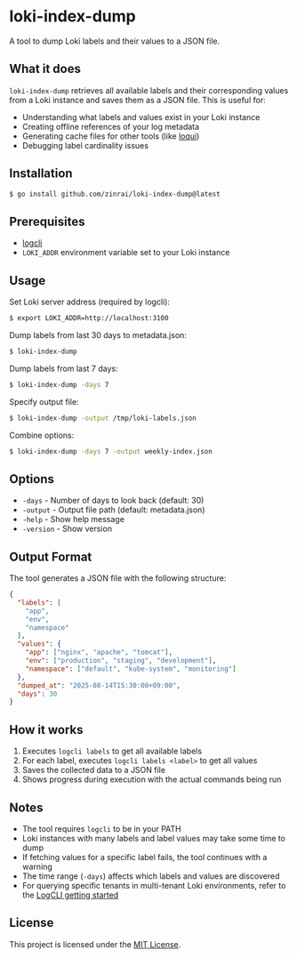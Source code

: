 # loki-index-dump

A tool to dump Loki labels and their values to a JSON file.

## What it does

`loki-index-dump` retrieves all available labels and their corresponding values from a Loki instance and saves them as a JSON file. This is useful for:

- Understanding what labels and values exist in your Loki instance
- Creating offline references of your log metadata
- Generating cache files for other tools (like [loqui](https://github.com/zinrai/loqui))
- Debugging label cardinality issues

## Installation

```bash
$ go install github.com/zinrai/loki-index-dump@latest
```

## Prerequisites

- [logcli](https://grafana.com/docs/loki/latest/query/logcli/)
- `LOKI_ADDR` environment variable set to your Loki instance

## Usage

Set Loki server address (required by logcli):

```bash
$ export LOKI_ADDR=http://localhost:3100
```

Dump labels from last 30 days to metadata.json:

```bash
$ loki-index-dump
```

Dump labels from last 7 days:

```bash
$ loki-index-dump -days 7
```

Specify output file:

```bash
$ loki-index-dump -output /tmp/loki-labels.json
```

Combine options:

```bash
$ loki-index-dump -days 7 -output weekly-index.json
```

## Options

- `-days` - Number of days to look back (default: 30)
- `-output` - Output file path (default: metadata.json)
- `-help` - Show help message
- `-version` - Show version

## Output Format

The tool generates a JSON file with the following structure:

```json
{
  "labels": [
    "app",
    "env",
    "namespace"
  ],
  "values": {
    "app": ["nginx", "apache", "tomcat"],
    "env": ["production", "staging", "development"],
    "namespace": ["default", "kube-system", "monitoring"]
  },
  "dumped_at": "2025-08-14T15:30:00+09:00",
  "days": 30
}
```

## How it works

1. Executes `logcli labels` to get all available labels
2. For each label, executes `logcli labels <label>` to get all values
3. Saves the collected data to a JSON file
4. Shows progress during execution with the actual commands being run

## Notes

- The tool requires `logcli` to be in your PATH
- Loki instances with many labels and label values may take some time to dump
- If fetching values for a specific label fails, the tool continues with a warning
- The time range (`-days`) affects which labels and values are discovered
- For querying specific tenants in multi-tenant Loki environments, refer to the [LogCLI getting started](https://grafana.com/docs/loki/latest/query/logcli/getting-started/)


## License

This project is licensed under the [MIT License](./LICENSE).
